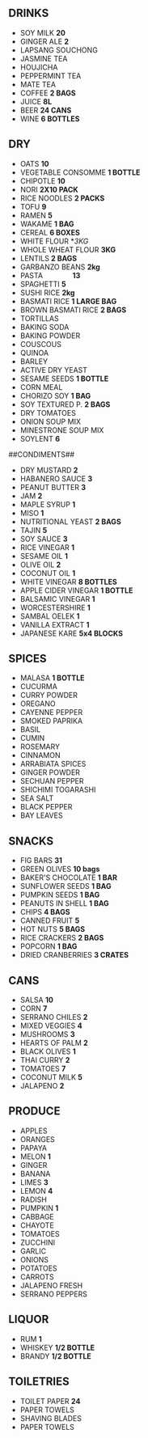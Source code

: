 
## DRINKS
- SOY MILK            **20**
- GINGER ALE          **2**
- LAPSANG SOUCHONG    
- JASMINE TEA
- HOUJICHA
- PEPPERMINT TEA
- MATE TEA
- COFFEE              **2 BAGS**
- JUICE               **8L**
- BEER                **24 CANS**
- WINE                **6 BOTTLES**

## DRY
- OATS                **10**
- VEGETABLE CONSOMME  **1 BOTTLE**
- CHIPOTLE            **10**
- NORI                **2X10 PACK**
- RICE NOODLES        **2 PACKS**
- TOFU                **9**
- RAMEN               **5**
- WAKAME              **1 BAG**
- CEREAL              **6 BOXES**
- WHITE FLOUR         **3KG*
- WHOLE WHEAT FLOUR   **3KG**
- LENTILS             **2 BAGS**
- GARBANZO BEANS      **2kg**
- PASTA               **13**
- SPAGHETTI           **5**
- SUSHI RICE          **2kg**
- BASMATI RICE        **1 LARGE BAG**
- BROWN BASMATI RICE  **2 BAGS**
- TORTILLAS
- BAKING SODA
- BAKING POWDER
- COUSCOUS
- QUINOA
- BARLEY
- ACTIVE DRY YEAST
- SESAME SEEDS        **1 BOTTLE**
- CORN MEAL
- CHORIZO SOY         **1 BAG**
- SOY TEXTURED P.     **2 BAGS**
- DRY TOMATOES
- ONION SOUP MIX
- MINESTRONE SOUP MIX
- SOYLENT             **6**

##CONDIMENTS##
- DRY MUSTARD         **2**
- HABANERO SAUCE      **3**
- PEANUT BUTTER       **3**
- JAM                 **2**
- MAPLE SYRUP         **1**
- MISO                **1**
- NUTRITIONAL YEAST   **2 BAGS**
- TAJIN               **5**
- SOY SAUCE           **3**
- RICE VINEGAR        **1**
- SESAME OIL          **1**
- OLIVE OIL           **2**
- COCONUT OIL         **1**
- WHITE VINEGAR       **8 BOTTLES**
- APPLE CIDER VINEGAR **1 BOTTLE**
- BALSAMIC VINEGAR    **1**
- WORCESTERSHIRE      **1**
- SAMBAL OELEK        **1**
- VANILLA EXTRACT     **1**
- JAPANESE KARE       **5x4 BLOCKS**

## SPICES
- MALASA              **1 BOTTLE**
- CUCURMA
- CURRY POWDER
- OREGANO
- CAYENNE PEPPER
- SMOKED PAPRIKA
- BASIL
- CUMIN
- ROSEMARY
- CINNAMON
- ARRABIATA SPICES
- GINGER POWDER
- SECHUAN PEPPER
- SHICHIMI TOGARASHI
- SEA SALT
- BLACK PEPPER
- BAY LEAVES

## SNACKS
- FIG BARS            **31**
- GREEN OLIVES        **10 bags**
- BAKER'S CHOCOLATE   **1 BAR**
- SUNFLOWER SEEDS     **1 BAG**
- PUMPKIN SEEDS       **1 BAG**
- PEANUTS IN SHELL    **1 BAG**
- CHIPS               **4 BAGS**
- CANNED FRUIT        **5**
- HOT NUTS            **5 BAGS**
- RICE CRACKERS       **2 BAGS**
- POPCORN             **1 BAG**
- DRIED CRANBERRIES   **3 CRATES**

## CANS
- SALSA               **10**
- CORN                **7**
- SERRANO CHILES      **2**
- MIXED VEGGIES       **4**
- MUSHROOMS           **3**
- HEARTS OF PALM      **2**
- BLACK OLIVES        **1**
- THAI CURRY          **2**
- TOMATOES            **7**
- COCONUT MILK        **5**
- JALAPENO            **2**

## PRODUCE
- APPLES 
- ORANGES             
- PAPAYA 
- MELON               **1**
- GINGER
- BANANA
- LIMES               **3**
- LEMON               **4**
- RADISH
- PUMPKIN             **1**
- CABBAGE
- CHAYOTE
- TOMATOES
- ZUCCHINI
- GARLIC
- ONIONS
- POTATOES
- CARROTS
- JALAPENO FRESH
- SERRANO PEPPERS

## LIQUOR
- RUM                 **1**
- WHISKEY             **1/2 BOTTLE**
- BRANDY              **1/2 BOTTLE**

## TOILETRIES
- TOILET PAPER        **24**
- PAPER TOWELS
- SHAVING BLADES
- PAPER TOWELS
